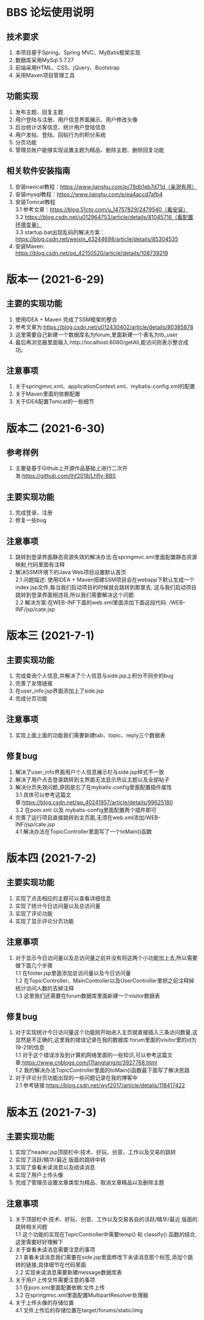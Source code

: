 # BBS 论坛使用说明
## 技术要求
1. 本项目基于Spring、Spring MVC、MyBatis框架实现  
2. 数据库采用MySql 5.7.27  
3. 前端采用HTML、CSS、jQuery、Bootstrap
4. 采用Maven项目管理工具
## 功能实现
1. 发布主题、回复主题
2. 用户登陆与注册、用户信息界面展示、用户修改头像
3. 后台统计访客信息、统计用户登陆信息
4. 用户发帖、登陆、回帖行为的积分系统
5. 分页功能
6. 管理员账户能够实现设置主题为精品、删除主题、删除回复功能

## 相关软件安装指南
1. 安装navicat教程：https://www.jianshu.com/p/78db1eb7d71d（亲测有用）
2. 安装mysql教程：https://www.jianshu.com/p/ea4accd7afb4  
3. 安装Tomcat教程  
   3.1 参考文章：https://blog.51cto.com/u_14757829/2479540（看安装）  
   3.2 https://blog.csdn.net/u012964753/article/details/81045716（看配置环境变量）   
   3.3 startup.bat出现乱码的解决方案：https://blog.csdn.net/weixin_43244698/article/details/85304535  
4. 安装Maven: https://blog.csdn.net/qq_42150520/article/details/108739219




# 版本一 (2021-6-29)
## 主要的实现功能
1. 使用IDEA + Maven 完成了SSM框架的整合
2. 参考文章为:https://blog.csdn.net/u012430402/article/details/80385878
3. 这里需要自己新建一个数据库名为forum,里面新建一个表名为tb_user
4. 最后再浏览器里面输入:http://localhost:8080/getAll,能访问则表示整合成功。
## 注意事项
1. 关于springmvc.xml、applicationContext.xml、mybatis-config.xml的配置
2. 关于Maven里面的依赖配置
3. 关于IDEA配置Tomcat的一些细节


# 版本二  (2021-6-30)
## 参考样例
1. 主要是基于Github上开源作品基础上进行二次开发:https://github.com/lhf2018/Lhfly-BBS
## 主要实现功能
1. 完成登录、注册
2. 修复一些bug
## 注意事项
1. 跳转到登录界面静态资源失效的解决办法:在springmvc.xml里面配置静态资源映射,代码里面有注释
2. 解决SSM环境下的Java Web项目设置默认首页  
2.1 问题描述: 使用IDEA + Maven搭建SSM项目会在webapp下默认生成一个index.jsp文件,每当我们启动项目的时候就会跳转到那里去,
    这与我们启动项目跳转到登录界面相违背,所以我们需要解决这个问题  
2.2 解决方案:在WEB-INF下面的web.xml里面添加下面这段代码:
   <welcome-file-list>
   <welcome-file>/WEB-INF/jsp/cate.jsp</welcome-file>
   </welcome-file-list>
   


# 版本三 (2021-7-1)
## 主要实现功能
1. 完成查询个人信息,并解决了个人信息与side.jsp上积分不同步的bug
2. 完善了友情链接
3. 在user_info.jsp界面添加上了side.jsp
4. 完成分页功能


## 注意事项
1. 实现上面上面的功能我们需要新建tab、topic、reply三个数据表

## 修复bug
1. 解决了user_info界面用户个人信息展示栏与side.jsp样式不一致
2. 解决了用户点击登录跳转到主界面无法显示热议主题以及全部帖子
3. 解决分页失效问题,原因是忘了在mybatis-config里面配置插件属性  
   3.1 具体可以参考这篇文章:https://blog.csdn.net/qq_40241957/article/details/99625180  
   3.2 在pom.xml 以及 mybatis-config里面配置两个插件即可  
4. 完善了运行项目直接跳转到主页面,无须在web.xml添加<welcome-file-list><welcome-file>/WEB-INF/jsp/cate.jsp</welcome-file></welcome-file-list>  
   4.1 解决办法在TopicController里面写了一个toMain()函数
   


# 版本四 (2021-7-2)
## 主要实现功能
1. 实现了点击相应的主题可以查看详细信息
2. 实现了统计今日访问量以及总访问量
3. 实现了评论功能
4. 实现了显示评论分页功能

## 注意事项
1. 对于显示今日访问量以及总访问量之前并没有将这两个小功能加上去,所以需要做下面几个步骤  
   1.1 在footer.jsp里面添加总访问量以及今日访问量    
   1.2 在TopicController、MainController以及UserController里把之前注释掉统计访问人数的去掉注释  
   1.3 这里我们还需要在forum数据库里面新建一个visitor数据表

## 修复bug
1. 对于实现统计今日访问量这个功能刚开始进入主页就直接插入三条访问数量,这显然是不正确的,这里我的错误记录在我的数据库:forum里面的visitor里的id为19-21的信息  
   1.1 对于这个错误涉及到计算机网络里面的一些知识,可以参考这篇文章:https://www.cnblogs.com/ITtangtang/p/3927768.html  
   1.2 我的解决办法TopicController里面的toMain()函数最下面写了解决思路
2. 对于评论分页功能出现的一些问题记录在我的博客中  
   2.1 参考链接:https://blog.csdn.net/wyf2017/article/details/118417422
   



# 版本五 (2021-7-3)
## 主要实现功能
1. 实现了header.jsp顶部栏中:技术、好玩、创意、工作以及交易的跳转
2. 实现了活跃/精华/最近 版面的跳转中转
3. 实现了查看未读消息以及阅读消息
4. 实现了用户上传头像
5. 完成了管理员设置文章类型为精品、取消文章精品以及删除主题

## 注意事项
1. 关于顶部栏中:技术、好玩、创意、工作以及交易各自的活跃/精华/最近 版面的跳转相关问题  
   1.1 这个功能的实现在TopicController中需要temp() 和 classify() 函数的结合,这里需要好好理解下
2. 关于查看未读消息需要注意的事项  
   2.1 查看未读消息我们需要在side.jsp里面修改下未读消息那个标签,添加个跳转的链接,具体细节在代码里面    
   2.2 实现未读消息需要新建message数据库表  
3. 关于用户上传文件需要注意的事项  
   3.1 在pom.xml里面配置依赖:文件上传  
   3.2 在springmvc.xml里面配置MultipartResolver处理器  
4. 关于上传头像的存储位置  
   4.1 文件上传后的存储位置在target/forums/static/img

   















   
